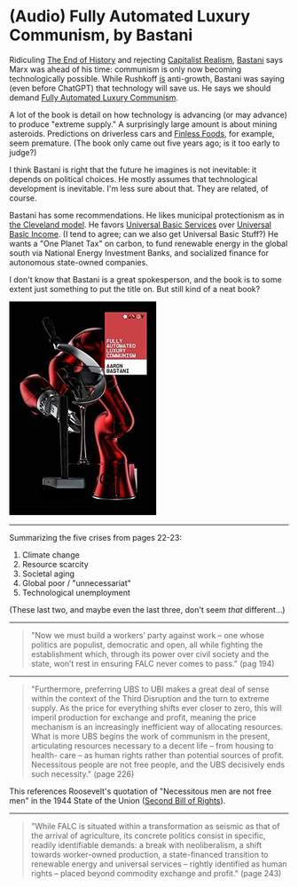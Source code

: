 # (Audio) Fully Automated Luxury Communism, by Bastani

Ridiculing [The End of History][] and rejecting
[Capitalist Realism][], [Bastani][] says Marx was ahead of his time:
communism is only now becoming technologically possible. While
Rushkoff [is][] anti-growth, Bastani was saying (even before ChatGPT)
that technology will save us. He says we should demand
[Fully Automated Luxury Communism][].

[The End of History]: https://en.wikipedia.org/wiki/The_End_of_History_and_the_Last_Man "The End of History and the Last Man"
[Capitalist Realism]: https://en.wikipedia.org/wiki/Capitalist_Realism "Capitalist Realism"
[Bastani]: https://en.wikipedia.org/wiki/Aaron_Bastani "Aaron Bastani"
[is]: /20240519-survival_of_the_richest_by_rushkoff/ "Survival of the Richest, by Rushkoff"
[Fully Automated Luxury Communism]: https://en.wikipedia.org/wiki/Fully_Automated_Luxury_Communism "Fully Automated Luxury Communism"


A lot of the book is detail on how technology is advancing (or may
advance) to produce "extreme supply." A surprisingly large amount is
about mining asteroids. Predictions on driverless cars and
[Finless Foods][], for example, seem premature. (The book only came
out five years ago; is it too early to judge?)

[Finless Foods]: https://en.wikipedia.org/wiki/Finless_Foods


I think Bastani is right that the future he imagines is not
inevitable: it depends on political choices. He mostly assumes that
technological development is inevitable. I'm less sure about that.
They are related, of course.


Bastani has some recommendations. He likes municipal protectionism as
in [the Cleveland model][]. He favors [Universal Basic Services][]
over [Universal Basic Income][]. (I tend to agree; can we also get
Universal Basic Stuff?) He wants a "One Planet Tax" on carbon, to fund
renewable energy in the global south via National Energy Investment
Banks, and socialized finance for autonomous state-owned companies.

[the Cleveland model]: https://atlasofthefuture.org/project/the-cleveland-model/
[Universal Basic Services]: https://en.wikipedia.org/wiki/Universal_basic_services
[Universal Basic Income]: https://en.wikipedia.org/wiki/Universal_basic_income


I don't know that Bastani is a great spokesperson, and the book is to
some extent just something to put the title on. But still kind of a
neat book?


![cover](cover.jpg)


---

Summarizing the five crises from pages 22-23:

1. Climate change
2. Resource scarcity
3. Societal aging
4. Global poor / "unnecessariat"
5. Technological unemployment

(These last two, and maybe even the last three, don't seem _that_
different...)


---

> "Now we must build a workers’ party against work – one whose
> politics are populist, democratic and open, all while fighting the
> establishment which, through its power over civil society and the
> state, won’t rest in ensuring FALC never comes to pass." (pag 194)


---

> "Furthermore, preferring UBS to UBI makes a great deal of sense
> within the context of the Third Disruption and the turn to extreme
> supply. As the price for everything shifts ever closer to zero, this
> will imperil production for exchange and profit, meaning the price
> mechanism is an increasingly inefficient way of allocating
> resources. What is more UBS begins the work of communism in the
> present, articulating resources necessary to a decent life – from
> housing to health- care – as human rights rather than potential
> sources of profit. Necessitous people are not free people, and the
> UBS decisively ends such necessity." (page 226)

This references Roosevelt's quotation of "Necessitous men are not free
men" in the 1944 State of the Union ([Second Bill of Rights][]).

[Second Bill of Rights]: https://en.wikipedia.org/wiki/Second_Bill_of_Rights


---

> "While FALC is situated within a transformation as seismic as that
> of the arrival of agriculture, its concrete politics consist in
> specific, readily identifiable demands: a break with neoliberalism,
> a shift towards worker-owned production, a state-financed transition
> to renewable energy and universal services – rightly identified as
> human rights – placed beyond commodity exchange and profit." (page
> 243)
